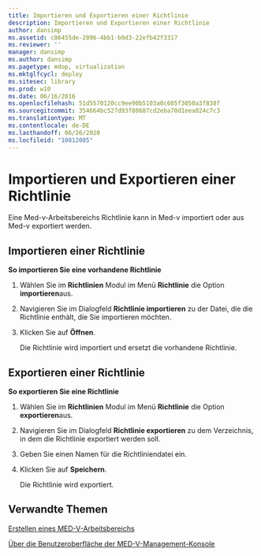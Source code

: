 ```yaml
---
title: Importieren und Exportieren einer Richtlinie
description: Importieren und Exportieren einer Richtlinie
author: dansimp
ms.assetid: c86455de-2096-4bb1-b9d3-22efb42f3317
ms.reviewer: ''
manager: dansimp
ms.author: dansimp
ms.pagetype: mdop, virtualization
ms.mktglfcycl: deploy
ms.sitesec: library
ms.prod: w10
ms.date: 06/16/2016
ms.openlocfilehash: 51d5570120cc9ee90b5103a0c605f3050a3f838f
ms.sourcegitcommit: 354664bc527d93f80687cd2eba70d1eea024c7c3
ms.translationtype: MT
ms.contentlocale: de-DE
ms.lasthandoff: 06/26/2020
ms.locfileid: "10812085"
---
```

# Importieren und Exportieren einer Richtlinie


Eine Med-v-Arbeitsbereichs Richtlinie kann in Med-v importiert oder aus Med-v exportiert werden.

## Importieren einer Richtlinie


**So importieren Sie eine vorhandene Richtlinie**

1.  Wählen Sie im **Richtlinien** Modul im Menü **Richtlinie** die Option **importieren**aus.

2.  Navigieren Sie im Dialogfeld **Richtlinie importieren** zu der Datei, die die Richtlinie enthält, die Sie importieren möchten.

3.  Klicken Sie auf **Öffnen**.

    Die Richtlinie wird importiert und ersetzt die vorhandene Richtlinie.

## Exportieren einer Richtlinie


**So exportieren Sie eine Richtlinie**

1.  Wählen Sie im **Richtlinien** Modul im Menü **Richtlinie** die Option **exportieren**aus.

2.  Navigieren Sie im Dialogfeld **Richtlinie exportieren** zu dem Verzeichnis, in dem die Richtlinie exportiert werden soll.

3.  Geben Sie einen Namen für die Richtliniendatei ein.

4.  Klicken Sie auf **Speichern**.

    Die Richtlinie wird exportiert.

## Verwandte Themen


[Erstellen eines MED-V-Arbeitsbereichs](creating-a-med-v-workspacemedv-10-sp1.md)

[Über die Benutzeroberfläche der MED-V-Management-Konsole](using-the-med-v-management-console-user-interface.md)

 

 





